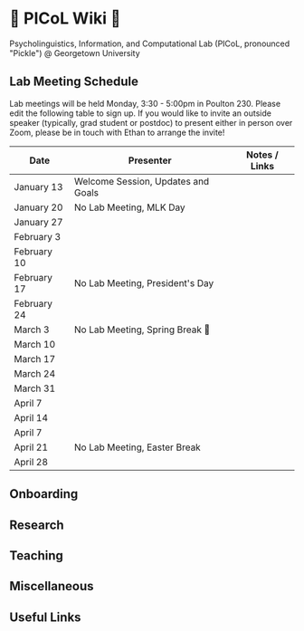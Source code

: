# 🥒 PICoL Wiki 🥒

Psycholinguistics, Information, and Computational Lab (PICoL, pronounced "Pickle") @ Georgetown University

## Lab Meeting Schedule

Lab meetings will be held Monday, 3:30 - 5:00pm in Poulton 230. Please edit the following table to sign up. If you would like to invite an outside speaker (typically, grad student or postdoc) to present either in person over Zoom, please be in touch with Ethan to arrange the invite!

| Date    | Presenter | Notes / Links|
| -------- | ------- | ------- |
| January 13  | Welcome Session, Updates and Goals | |
| January 20  | No Lab Meeting, MLK Day | |
| January 27  | | |
| February 3 | | |
| February 10  | | |
| February 17  | No Lab Meeting, President's Day | |
| February 24  | | |
| March 3  | No Lab Meeting, Spring Break 🌴 | |
| March 10  | | |
| March 17  | | |
| March 24  | | |
| March 31  | | |
| April 7  | | |
| April 14  | | |
| April 7  | | |
| April 21  | No Lab Meeting, Easter Break | |
| April 28  | | |


## Onboarding

## Research

## Teaching

## Miscellaneous

## Useful Links
